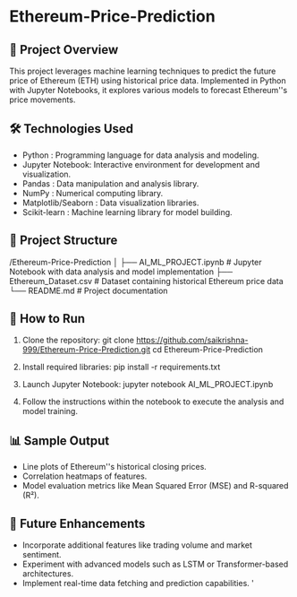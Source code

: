 # Ethereum-Price-Prediction


📌 Project Overview
-------------------
This project leverages machine learning techniques to predict the future price of Ethereum (ETH) using historical price data. Implemented in Python with Jupyter Notebooks, it explores various models to forecast Ethereum''s price movements.

🛠️ Technologies Used
--------------------
- Python          : Programming language for data analysis and modeling.
- Jupyter Notebook: Interactive environment for development and visualization.
- Pandas          : Data manipulation and analysis library.
- NumPy           : Numerical computing library.
- Matplotlib/Seaborn : Data visualization libraries.
- Scikit-learn    : Machine learning library for model building.

📁 Project Structure
-------------------
/Ethereum-Price-Prediction
│
├── AI_ML_PROJECT.ipynb   # Jupyter Notebook with data analysis and model implementation
├── Ethereum_Dataset.csv  # Dataset containing historical Ethereum price data
└── README.md             # Project documentation

🚀 How to Run
-------------
1. Clone the repository:
   git clone https://github.com/saikrishna-999/Ethereum-Price-Prediction.git
   cd Ethereum-Price-Prediction

2. Install required libraries:
   pip install -r requirements.txt

3. Launch Jupyter Notebook:
   jupyter notebook AI_ML_PROJECT.ipynb

4. Follow the instructions within the notebook to execute the analysis and model training.

📊 Sample Output
----------------
- Line plots of Ethereum''s historical closing prices.
- Correlation heatmaps of features.
- Model evaluation metrics like Mean Squared Error (MSE) and R-squared (R²).

🔄 Future Enhancements
----------------------
- Incorporate additional features like trading volume and market sentiment.
- Experiment with advanced models such as LSTM or Transformer-based architectures.
- Implement real-time data fetching and prediction capabilities.
'
